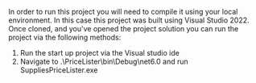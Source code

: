 In order to run this project you will need to compile it using your local environment.
In this case this project was built using Visual Studio 2022.
Once cloned, and you've opened the project solution you can run the project via the following methods:
1) Run the start up project via the Visual studio ide
2) Navigate to .\PriceLister\bin\Debug\net6.0 and run SuppliesPriceLister.exe
